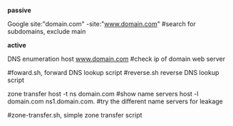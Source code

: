 **passive**

Google
site:"domain.com" -site:"www.domain.com" #search for subdomains, exclude main

**active**

DNS enumeration
host www.domain.com #check ip of domain web server

#foward.sh, forward DNS lookup script
#reverse.sh reverse DNS lookup script

zone transfer
host -t ns domain.com #show name servers
host -l domain.com ns1.domain.com. #try the different name servers for leakage

#zone-transfer.sh, simple zone transfer script
